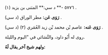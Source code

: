 ٥٧٧٦ -** د سي:** المثنى بن يزيد (١) .

**رَوَى عَن:** مطر الوراق (د سي) .

**رَوَى عَنه:** عاصم بْن محمد بْن زيد العُمَري (٢) (د سي) .

روى له أَبُو داود، والنَّسَائي في "اليوم والليلة.

**ولهم شيخ آخر يقال لَهُ:**